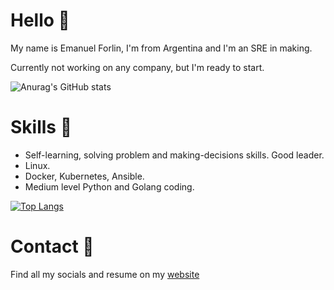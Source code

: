 # Hello 👋
My name is Emanuel Forlin, I'm from Argentina and I'm an SRE in making.

Currently not working on any company, but I'm ready to start.

![Anurag's GitHub stats](https://github-readme-stats.vercel.app/api?username=emaaForlin&show_icons=true&theme=blueberry&layout=compact)


# Skills 🏹

* Self-learning, solving problem and making-decisions skills. Good leader.
* Linux.
* Docker, Kubernetes, Ansible.
* Medium level Python and Golang coding.

[![Top Langs](https://github-readme-stats.vercel.app/api/top-langs/?username=emaaForlin&layout=compact&theme=blueberry)](https://github.com/anuraghazra/github-readme-stats)

# Contact 🤙

Find all my socials and resume on my [website](bit.ly/emaaForlin) 

